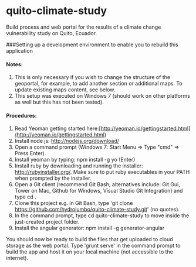 quito-climate-study
===================

Build process and web portal for the results of a climate change vulnerability study on Quito, Ecuador.

###Setting up a development environment to enable you to rebuild this application
#### Notes: 
1. This is only necessary if you wish to change the structure of the geoportal, for example, to add another section or additional maps. To update existing maps content, see below.
2. This setup was executed on Windows 7 (should work on other platforms as well but this has not been tested).
#### Procedures:
1. Read Yeoman getting started here:[http://yeoman.io/gettingstarted.html](http://yeoman.io/gettingstarted.html)
2. Install node js: http://nodejs.org/download/ 
3. Open a command prompt (Windows 7: Start Menu => Type "cmd" => Press Enter).
4. Install yeoman by typing: npm install -g yo (Enter)
5. Install ruby by downloading and running the installer: http://rubyinstaller.org/. Make sure to put ruby executables in your PATH when prompted by the installer.
6. Open a Git client (recommend Git Bash; alternatives include: Git Gui, Tower on Mac, Github for Windows, Visual Studio Git Integration) and type cd <Path of directory to hold this project>.
7. Clone this project e.g. in Git Bash, type 'git clone https://github.com/hydrojumbo/quito-climate-study.git' (no quotes).
8. In the command prompt, type cd quito-climate-study to move inside the just-created project folder.
9. Install the angular generator: npm install -g generator-angular

You should now be ready to build the files that get uploaded to cloud storage as the web portal. Type 'grunt serve' in the command prompt to build the app and host it on your local machine (not accessible to the internet).

